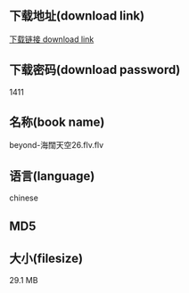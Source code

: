 ## 下载地址(download link)
[下载链接 download link](https://tutu365.netlify.app/?s=beyond-%E6%B5%B7%E9%97%8A%E5%A4%A9%E7%A9%BA26.flv)

## 下载密码(download password)
1411

## 名称(book name)
beyond-海闊天空26.flv.flv

## 语言(language)
chinese

## MD5


## 大小(filesize)
29.1 MB
